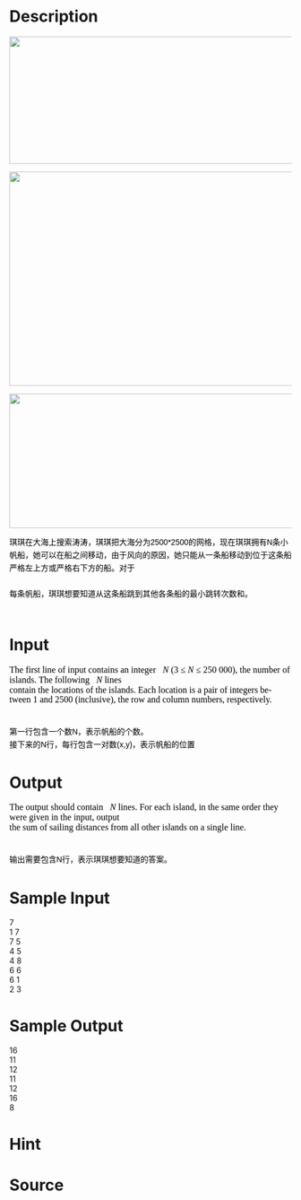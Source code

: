 
# Description

<div class="content"><p><span style="font-size: medium"><img alt="" width="917" height="227" src="source/bzoj/3341/img/aHR0cHM6Ly9seWRzeS5jb20vSnVkZ2VPbmxpbmUvdXBsb2FkLzIwMTQwMS8xMS5qcGc=.jpg"/></span></p>
<p><span style="font-size: medium"><img alt="" width="920" height="382" src="source/bzoj/3341/img/aHR0cHM6Ly9seWRzeS5jb20vSnVkZ2VPbmxpbmUvdXBsb2FkLzIwMTQwMS8yMi5qcGc=.jpg"/></span></p>
<p><span style="font-size: medium"><img alt="" width="914" height="240" src="source/bzoj/3341/img/aHR0cHM6Ly9seWRzeS5jb20vSnVkZ2VPbmxpbmUvdXBsb2FkLzIwMTQwMS8zMy5qcGc=.jpg"/></span></p>
<p></p>
<p><span style="font-size: medium"><span style="widows: 2; text-transform: none; text-indent: 0px; display: inline !important; font: 14px/23px Helvetica, &#39;Microsoft Yahei&#39;, verdana; white-space: normal; orphans: 2; float: none; letter-spacing: normal; color: rgb(0,0,0); word-spacing: 0px; -webkit-text-size-adjust: auto; -webkit-text-stroke-width: 0px">琪琪在大海上搜索涛涛，琪琪把大海分为2500*2500的网格，现在琪琪拥有N条小帆船，她可以在船之间移动，由于风向的原因，她只能从一条船移动到位于这条船严格左上方或严格右下方的船。对于</span><br style="widows: 2; text-transform: none; text-indent: 0px; font: 14px/23px Helvetica, &#39;Microsoft Yahei&#39;, verdana; white-space: normal; orphans: 2; letter-spacing: normal; color: rgb(0,0,0); word-spacing: 0px; -webkit-text-size-adjust: auto; -webkit-text-stroke-width: 0px"/>
<br style="widows: 2; text-transform: none; text-indent: 0px; font: 14px/23px Helvetica, &#39;Microsoft Yahei&#39;, verdana; white-space: normal; orphans: 2; letter-spacing: normal; color: rgb(0,0,0); word-spacing: 0px; -webkit-text-size-adjust: auto; -webkit-text-stroke-width: 0px"/>
<span style="widows: 2; text-transform: none; text-indent: 0px; display: inline !important; font: 14px/23px Helvetica, &#39;Microsoft Yahei&#39;, verdana; white-space: normal; orphans: 2; float: none; letter-spacing: normal; color: rgb(0,0,0); word-spacing: 0px; -webkit-text-size-adjust: auto; -webkit-text-stroke-width: 0px">每条帆船，琪琪想要知道从这条船跳到其他各条船的最小跳转次数和。</span><br style="widows: 2; text-transform: none; text-indent: 0px; font: 14px/23px Helvetica, &#39;Microsoft Yahei&#39;, verdana; white-space: normal; orphans: 2; letter-spacing: normal; color: rgb(0,0,0); word-spacing: 0px; -webkit-text-size-adjust: auto; -webkit-text-stroke-width: 0px"/>
<br style="widows: 2; text-transform: none; text-indent: 0px; font: 14px/23px Helvetica, &#39;Microsoft Yahei&#39;, verdana; white-space: normal; orphans: 2; letter-spacing: normal; color: rgb(0,0,0); word-spacing: 0px; -webkit-text-size-adjust: auto; -webkit-text-stroke-width: 0px"/>
</span></p></div>

# Input

<div class="content"><p class="MsoNormal" align="left" style="text-align: left; line-height: 13.5pt; margin: 7.5pt -1.5pt 0pt 0cm; mso-line-height-rule: exactly; tab-stops: 191.75pt 453.65pt; mso-layout-grid-align: none"><span style="font-size: medium"><span lang="EN-US" style="font-family: &#34;Trebuchet MS&#34;; color: black; mso-bidi-font-size: 12.0pt; mso-font-kerning: 0pt">The first line of input contains an integer <i style="mso-bidi-font-style: normal"><span style="mso-tab-count: 1">  </span>N</i> (3 ≤ <i style="mso-bidi-font-style: normal">N</i> ≤ 250 000), the number of islands. The following <i style="mso-bidi-font-style: normal"><span style="mso-tab-count: 1">  </span>N</i> lines </span></span><span lang="EN-US" style="font-family: &#34;Trebuchet MS&#34;; color: black; font-size: 10pt; mso-bidi-font-size: 12.0pt; mso-font-kerning: 0pt"><o:p></o:p></span></p>
<p class="MsoNormal" style="line-height: 13pt; margin: 0cm 16.7pt 0pt 0cm; mso-line-height-rule: exactly; mso-layout-grid-align: none"><span style="font-size: medium"><span lang="EN-US" style="font-family: &#34;Trebuchet MS&#34;; color: black; mso-bidi-font-size: 12.0pt; mso-font-kerning: 0pt">contain the locations of the islands. Each location is a pair of integers between 1 and 2500 (inclusive), the row and column numbers, respectively. </span></span><span lang="EN-US" style="font-family: &#34;Trebuchet MS&#34;; color: black; font-size: 10pt; mso-bidi-font-size: 12.0pt; mso-font-kerning: 0pt"><o:p></o:p></span></p>
<p><br style="widows: 2; text-transform: none; text-indent: 0px; font: 14px/23px Helvetica, &#39;Microsoft Yahei&#39;, verdana; white-space: normal; orphans: 2; letter-spacing: normal; color: rgb(0,0,0); word-spacing: 0px; -webkit-text-size-adjust: auto; -webkit-text-stroke-width: 0px"/>
<span style="widows: 2; text-transform: none; text-indent: 0px; display: inline !important; font: 14px/23px Helvetica, &#39;Microsoft Yahei&#39;, verdana; white-space: normal; orphans: 2; float: none; letter-spacing: normal; color: rgb(0,0,0); word-spacing: 0px; -webkit-text-size-adjust: auto; -webkit-text-stroke-width: 0px">第一行包含一个数N，表示帆船的个数。</span><br style="widows: 2; text-transform: none; text-indent: 0px; font: 14px/23px Helvetica, &#39;Microsoft Yahei&#39;, verdana; white-space: normal; orphans: 2; letter-spacing: normal; color: rgb(0,0,0); word-spacing: 0px; -webkit-text-size-adjust: auto; -webkit-text-stroke-width: 0px"/>
<span style="widows: 2; text-transform: none; text-indent: 0px; display: inline !important; font: 14px/23px Helvetica, &#39;Microsoft Yahei&#39;, verdana; white-space: normal; orphans: 2; float: none; letter-spacing: normal; color: rgb(0,0,0); word-spacing: 0px; -webkit-text-size-adjust: auto; -webkit-text-stroke-width: 0px">接下来的N行，每行包含一对数(x,y)，表示帆船的位置</span></p></div>

# Output

<div class="content"><p class="MsoNormal" align="left" style="text-align: left; line-height: 13.5pt; margin: 7.5pt -1.5pt 0pt 0cm; mso-line-height-rule: exactly; tab-stops: 123.6pt; mso-layout-grid-align: none"><span style="font-size: medium"><span lang="EN-US" style="font-family: &#34;Trebuchet MS&#34;; color: black; mso-bidi-font-size: 12.0pt; mso-font-kerning: 0pt">The output should contain <i style="mso-bidi-font-style: normal"><span style="mso-tab-count: 1">  </span>N</i> lines. For each island, in the same order they were given in the input, output </span></span><span lang="EN-US" style="font-family: &#34;Trebuchet MS&#34;; color: black; font-size: 10pt; mso-bidi-font-size: 12.0pt; mso-font-kerning: 0pt"><o:p></o:p></span></p>
<p class="MsoNormal" align="left" style="text-align: left; line-height: 13.5pt; margin: 0cm -1.5pt 0pt 0cm; mso-line-height-rule: exactly; mso-layout-grid-align: none"><span style="font-size: medium"><span lang="EN-US" style="font-family: &#34;Trebuchet MS&#34;; color: black; mso-bidi-font-size: 12.0pt; mso-font-kerning: 0pt">the sum of sailing distances from all other islands on a single line. </span></span><span lang="EN-US" style="font-family: &#34;Trebuchet MS&#34;; color: black; font-size: 10pt; mso-bidi-font-size: 12.0pt; mso-font-kerning: 0pt"><o:p></o:p></span></p>
<p><br style="widows: 2; text-transform: none; text-indent: 0px; font: 14px/23px Helvetica, &#39;Microsoft Yahei&#39;, verdana; white-space: normal; orphans: 2; letter-spacing: normal; color: rgb(0,0,0); word-spacing: 0px; -webkit-text-size-adjust: auto; -webkit-text-stroke-width: 0px"/>
<span style="widows: 2; text-transform: none; text-indent: 0px; display: inline !important; font: 14px/23px Helvetica, &#39;Microsoft Yahei&#39;, verdana; white-space: normal; orphans: 2; float: none; letter-spacing: normal; color: rgb(0,0,0); word-spacing: 0px; -webkit-text-size-adjust: auto; -webkit-text-stroke-width: 0px">输出需要包含N行，表示琪琪想要知道的答案。</span></p></div>

# Sample Input

<div class="content"><span class="sampledata">7 <br/>
1  7<br/>
7  5<br/>
4  5<br/>
4  8<br/>
6  6<br/>
6  1<br/>
2  3<br/>
</span></div>

# Sample Output

<div class="content"><span class="sampledata">16 <br/>
11 <br/>
12 <br/>
11 <br/>
12 <br/>
16 <br/>
8 <br/>
</span></div>

# Hint

<div class="content"><p></p></div>

# Source

<div class="content"><p><a href="problemset.php?search="></a></p></div>


